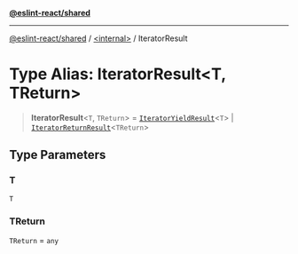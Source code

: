 [**@eslint-react/shared**](../../README.md)

***

[@eslint-react/shared](../../README.md) / [\<internal\>](../README.md) / IteratorResult

# Type Alias: IteratorResult\<T, TReturn\>

> **IteratorResult**\<`T`, `TReturn`\> = [`IteratorYieldResult`](../interfaces/IteratorYieldResult.md)\<`T`\> \| [`IteratorReturnResult`](../interfaces/IteratorReturnResult.md)\<`TReturn`\>

## Type Parameters

### T

`T`

### TReturn

`TReturn` = `any`
